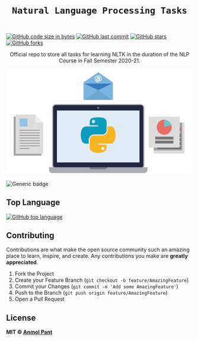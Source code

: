 <code>
  <h1 align="center">Natural Language Processing Tasks</h1>
</code>

[![GitHub code size in bytes](https://img.shields.io/github/languages/code-size/anmolpant/Natural-Language-Processing-Tasks?logo=github&style=social)](https://github.com/anmolpant/) [![GitHub last commit](https://img.shields.io/github/last-commit/anmolpant/Natural-Language-Processing-Tasks?style=social&logo=git)](https://github.com/anmolpant/) [![GitHub stars](https://img.shields.io/github/stars/anmolpant/Natural-Language-Processing-Tasks?style=social)](https://github.com/anmolpant/Natural-Language-Processing-Tasks/stargazers) [![GitHub forks](https://img.shields.io/github/forks/anmolpant/Natural-Language-Processing-Tasks?style=social&logo=git)](https://github.com/anmolpant/Natural-Language-Processing-Tasks/network)

<p align="center">
  Official repo to store all tasks for learning NLTK in the duration of the NLP Course in Fall Semester 2020-21.
</p>

<p align="center">
<img src="https://github.com/anmolpant/Natural-Language-Processing-Tasks/blob/master/assets/nlpwpython.jpg" alt="NLTK"/>
</p>

![Generic badge](https://img.shields.io/badge/Natural_Language-Processing-green)

## Top Language

[![GitHub top language](https://img.shields.io/github/languages/top/anmolpant/Natural-Language-Processing-Tasks?logo=jupyter&style=social)](https://github.com/anmolpant/)

## Contributing

Contributions are what make the open source community such an amazing place to learn, inspire, and create. Any contributions you make are **greatly appreciated**.

1. Fork the Project
2. Create your Feature Branch (`git checkout -b feature/AmazingFeature`)
3. Commit your Changes (`git commit -m 'Add some AmazingFeature'`)
4. Push to the Branch (`git push origin feature/AmazingFeature`)
5. Open a Pull Request

## License

**MIT &copy; [Anmol Pant](https://github.com/anmolpant/Natural-Language-Processing-Tasks/blob/master/LICENSE)**

